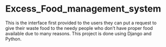 # Excess_Food_management_system
This is the interface first provided to the users they can put a request to give their waste food to the needy people who don’t have proper food available due to many reasons. This project is done using Django and Python.

